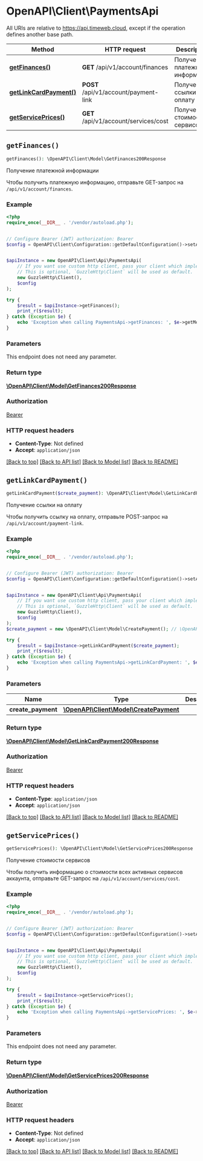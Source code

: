 # OpenAPI\Client\PaymentsApi

All URIs are relative to https://api.timeweb.cloud, except if the operation defines another base path.

| Method | HTTP request | Description |
| ------------- | ------------- | ------------- |
| [**getFinances()**](PaymentsApi.md#getFinances) | **GET** /api/v1/account/finances | Получение платежной информации |
| [**getLinkCardPayment()**](PaymentsApi.md#getLinkCardPayment) | **POST** /api/v1/account/payment-link | Получение ссылки на оплату |
| [**getServicePrices()**](PaymentsApi.md#getServicePrices) | **GET** /api/v1/account/services/cost | Получение стоимости сервисов |


## `getFinances()`

```php
getFinances(): \OpenAPI\Client\Model\GetFinances200Response
```

Получение платежной информации

Чтобы получить платежную информацию, отправьте GET-запрос на `/api/v1/account/finances`.

### Example

```php
<?php
require_once(__DIR__ . '/vendor/autoload.php');


// Configure Bearer (JWT) authorization: Bearer
$config = OpenAPI\Client\Configuration::getDefaultConfiguration()->setAccessToken('YOUR_ACCESS_TOKEN');


$apiInstance = new OpenAPI\Client\Api\PaymentsApi(
    // If you want use custom http client, pass your client which implements `GuzzleHttp\ClientInterface`.
    // This is optional, `GuzzleHttp\Client` will be used as default.
    new GuzzleHttp\Client(),
    $config
);

try {
    $result = $apiInstance->getFinances();
    print_r($result);
} catch (Exception $e) {
    echo 'Exception when calling PaymentsApi->getFinances: ', $e->getMessage(), PHP_EOL;
}
```

### Parameters

This endpoint does not need any parameter.

### Return type

[**\OpenAPI\Client\Model\GetFinances200Response**](../Model/GetFinances200Response.md)

### Authorization

[Bearer](../../README.md#Bearer)

### HTTP request headers

- **Content-Type**: Not defined
- **Accept**: `application/json`

[[Back to top]](#) [[Back to API list]](../../README.md#endpoints)
[[Back to Model list]](../../README.md#models)
[[Back to README]](../../README.md)

## `getLinkCardPayment()`

```php
getLinkCardPayment($create_payment): \OpenAPI\Client\Model\GetLinkCardPayment200Response
```

Получение ссылки на оплату

Чтобы получить ссылку на оплату, отправьте POST-запрос на `/api/v1/account/payment-link`.

### Example

```php
<?php
require_once(__DIR__ . '/vendor/autoload.php');


// Configure Bearer (JWT) authorization: Bearer
$config = OpenAPI\Client\Configuration::getDefaultConfiguration()->setAccessToken('YOUR_ACCESS_TOKEN');


$apiInstance = new OpenAPI\Client\Api\PaymentsApi(
    // If you want use custom http client, pass your client which implements `GuzzleHttp\ClientInterface`.
    // This is optional, `GuzzleHttp\Client` will be used as default.
    new GuzzleHttp\Client(),
    $config
);
$create_payment = new \OpenAPI\Client\Model\CreatePayment(); // \OpenAPI\Client\Model\CreatePayment

try {
    $result = $apiInstance->getLinkCardPayment($create_payment);
    print_r($result);
} catch (Exception $e) {
    echo 'Exception when calling PaymentsApi->getLinkCardPayment: ', $e->getMessage(), PHP_EOL;
}
```

### Parameters

| Name | Type | Description  | Notes |
| ------------- | ------------- | ------------- | ------------- |
| **create_payment** | [**\OpenAPI\Client\Model\CreatePayment**](../Model/CreatePayment.md)|  | |

### Return type

[**\OpenAPI\Client\Model\GetLinkCardPayment200Response**](../Model/GetLinkCardPayment200Response.md)

### Authorization

[Bearer](../../README.md#Bearer)

### HTTP request headers

- **Content-Type**: `application/json`
- **Accept**: `application/json`

[[Back to top]](#) [[Back to API list]](../../README.md#endpoints)
[[Back to Model list]](../../README.md#models)
[[Back to README]](../../README.md)

## `getServicePrices()`

```php
getServicePrices(): \OpenAPI\Client\Model\GetServicePrices200Response
```

Получение стоимости сервисов

Чтобы получить информацию о стоимости всех активных сервисов аккаунта, отправьте GET-запрос на `/api/v1/account/services/cost`.

### Example

```php
<?php
require_once(__DIR__ . '/vendor/autoload.php');


// Configure Bearer (JWT) authorization: Bearer
$config = OpenAPI\Client\Configuration::getDefaultConfiguration()->setAccessToken('YOUR_ACCESS_TOKEN');


$apiInstance = new OpenAPI\Client\Api\PaymentsApi(
    // If you want use custom http client, pass your client which implements `GuzzleHttp\ClientInterface`.
    // This is optional, `GuzzleHttp\Client` will be used as default.
    new GuzzleHttp\Client(),
    $config
);

try {
    $result = $apiInstance->getServicePrices();
    print_r($result);
} catch (Exception $e) {
    echo 'Exception when calling PaymentsApi->getServicePrices: ', $e->getMessage(), PHP_EOL;
}
```

### Parameters

This endpoint does not need any parameter.

### Return type

[**\OpenAPI\Client\Model\GetServicePrices200Response**](../Model/GetServicePrices200Response.md)

### Authorization

[Bearer](../../README.md#Bearer)

### HTTP request headers

- **Content-Type**: Not defined
- **Accept**: `application/json`

[[Back to top]](#) [[Back to API list]](../../README.md#endpoints)
[[Back to Model list]](../../README.md#models)
[[Back to README]](../../README.md)
